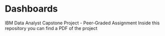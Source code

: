# Dashboards
IBM Data Analyst Capstone Project - Peer-Graded Assignment
Inside this repository you can find a PDF of the project
